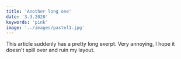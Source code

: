 ```yaml
---
title: 'Another long one'
date: '3.3.2020'
keywords: 'pink'
image: '../images/pastel1.jpg'
---
```


This article suddenly has a pretty long exerpt. Very annoying, I hope it doesn't spill over and ruin my layout.
